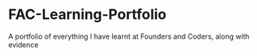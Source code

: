 # FAC-Learning-Portfolio
A portfolio of everything I have learnt at Founders and Coders, along with evidence
